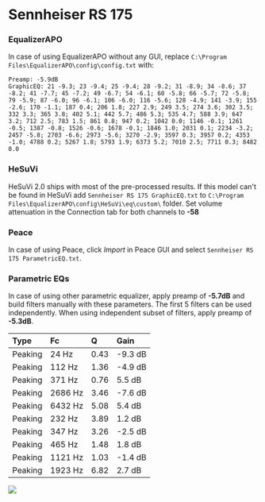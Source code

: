 # Sennheiser RS 175

### EqualizerAPO
In case of using EqualizerAPO without any GUI, replace `C:\Program Files\EqualizerAPO\config\config.txt`
with:
```
Preamp: -5.9dB
GraphicEQ: 21 -9.3; 23 -9.4; 25 -9.4; 28 -9.2; 31 -8.9; 34 -8.6; 37 -8.2; 41 -7.7; 45 -7.2; 49 -6.7; 54 -6.1; 60 -5.8; 66 -5.7; 72 -5.8; 79 -5.9; 87 -6.0; 96 -6.1; 106 -6.0; 116 -5.6; 128 -4.9; 141 -3.9; 155 -2.6; 170 -1.1; 187 0.4; 206 1.8; 227 2.9; 249 3.5; 274 3.6; 302 3.5; 332 3.3; 365 3.8; 402 5.1; 442 5.7; 486 5.3; 535 4.7; 588 3.9; 647 3.2; 712 2.5; 783 1.5; 861 0.8; 947 0.2; 1042 0.0; 1146 -0.1; 1261 -0.5; 1387 -0.8; 1526 -0.6; 1678 -0.1; 1846 1.0; 2031 0.1; 2234 -3.2; 2457 -5.8; 2703 -6.6; 2973 -5.6; 3270 -2.9; 3597 0.3; 3957 0.2; 4353 -1.0; 4788 0.2; 5267 1.8; 5793 1.9; 6373 5.2; 7010 2.5; 7711 0.3; 8482 0.0
```

### HeSuVi
HeSuVi 2.0 ships with most of the pre-processed results. If this model can't be found in HeSuVi add
`Sennheiser RS 175 GraphicEQ.txt` to `C:\Program Files\EqualizerAPO\config\HeSuVi\eq\custom\` folder.
Set volume attenuation in the Connection tab for both channels to **-58**

### Peace
In case of using Peace, click *Import* in Peace GUI and select `Sennheiser RS 175 ParametricEQ.txt`.

### Parametric EQs
In case of using other parametric equalizer, apply preamp of **-5.7dB** and build filters manually
with these parameters. The first 5 filters can be used independently.
When using independent subset of filters, apply preamp of **-5.3dB**.

| Type    | Fc      |    Q | Gain    |
|:--------|:--------|:-----|:--------|
| Peaking | 24 Hz   | 0.43 | -9.3 dB |
| Peaking | 112 Hz  | 1.36 | -4.9 dB |
| Peaking | 371 Hz  | 0.76 | 5.5 dB  |
| Peaking | 2686 Hz | 3.46 | -7.6 dB |
| Peaking | 6432 Hz | 5.08 | 5.4 dB  |
| Peaking | 232 Hz  | 3.89 | 1.2 dB  |
| Peaking | 347 Hz  | 3.26 | -2.5 dB |
| Peaking | 465 Hz  | 1.48 | 1.8 dB  |
| Peaking | 1121 Hz | 1.03 | -1.4 dB |
| Peaking | 1923 Hz | 6.82 | 2.7 dB  |

![](https://raw.githubusercontent.com/jaakkopasanen/AutoEq/master/results/rtings/sbaf-serious/Sennheiser%20RS%20175/Sennheiser%20RS%20175.png)